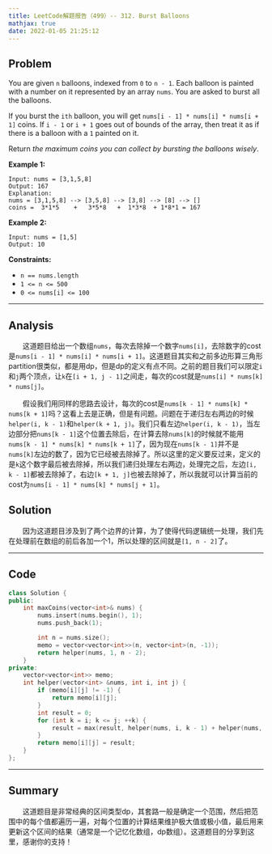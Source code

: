 ```yaml
---
title: LeetCode解题报告（499）-- 312. Burst Balloons
mathjax: true
date: 2022-01-05 21:25:12
---
```


## Problem

You are given `n` balloons, indexed from `0` to `n - 1`. Each balloon is painted with a number on it represented by an array `nums`. You are asked to burst all the balloons.

If you burst the `ith` balloon, you will get `nums[i - 1] * nums[i] * nums[i + 1]` coins. If `i - 1` or `i + 1` goes out of bounds of the array, then treat it as if there is a balloon with a `1` painted on it.

Return *the maximum coins you can collect by bursting the balloons wisely*.

<!-- more -->

**Example 1:**

```
Input: nums = [3,1,5,8]
Output: 167
Explanation:
nums = [3,1,5,8] --> [3,5,8] --> [3,8] --> [8] --> []
coins =  3*1*5    +   3*5*8   +  1*3*8  + 1*8*1 = 167
```

**Example 2:**

```
Input: nums = [1,5]
Output: 10
```



**Constraints:**

- `n == nums.length`
- `1 <= n <= 500`
- `0 <= nums[i] <= 100`

---

## Analysis

&emsp;&emsp;这道题目给出一个数组`nums`，每次去除掉一个数字`nums[i]`，去除数字的cost是`nums[i - 1] * nums[i] * nums[i + 1]`。这道题目其实和之前多边形算三角形partition很类似，都是用dp，但是dp的定义有点不同。之前的题目我们可以限定`i`和`j`两个顶点，让`k`在`[i + 1, j - 1]`之间走，每次的cost就是`nums[i] * nums[k] * nums[j]`。

&emsp;&emsp;假设我们用同样的思路去设计，每次的cost是`nums[k - 1] * nums[k] * nums[k + 1]`吗？这看上去是正确，但是有问题。问题在于递归左右两边的时候`helper(i, k - 1)`和`helper(k + 1, j)`。我们只看左边`helper(i, k - 1)`，当左边部分把`nums[k - 1]`这个位置去除后，在计算去除`nums[k]`的时候就不能用`nums[k - 1] * nums[k] * nums[k + 1]`了，因为现在`nums[k - 1]`并不是`nums[k]`左边的数了，因为它已经被去除掉了。所以这里的定义要反过来，定义的是`k`这个数字最后被去除掉，所以我们递归处理左右两边，处理完之后，左边`[i, k - 1]`都被去除掉了，右边`[k + 1, j]`也被去除掉了，所以我就可以计算当前的cost为`nums[i - 1] * nums[k] * nums[j + 1]`。

## Solution

&emsp;&emsp;因为这道题目涉及到了两个边界的计算，为了使得代码逻辑统一处理，我们先在处理前在数组的前后各加一个1，所以处理的区间就是`[1, n - 2]`了。

------

## Code

```c++
class Solution {
public:
    int maxCoins(vector<int>& nums) {
        nums.insert(nums.begin(), 1);
        nums.push_back(1);

        int n = nums.size();
        memo = vector<vector<int>>(n, vector<int>(n, -1));
        return helper(nums, 1, n - 2);
    }
private:
    vector<vector<int>> memo;
    int helper(vector<int> &nums, int i, int j) {
        if (memo[i][j] != -1) {
            return memo[i][j];
        }
        int result = 0;
        for (int k = i; k <= j; ++k) {
            result = max(result, helper(nums, i, k - 1) + helper(nums, k + 1, j) + nums[i - 1] * nums[k] * nums[j + 1]);
        }
        return memo[i][j] = result;
    }
};
```

------

## Summary

&emsp;&emsp;这道题目是非常经典的区间类型dp，其套路一般是确定一个范围，然后把范围中的每个值都遍历一遍，对每个位置的计算结果维护极大值或极小值，最后用来更新这个区间的结果（通常是一个记忆化数组，dp数组）。这道题目的分享到这里，感谢你的支持！


